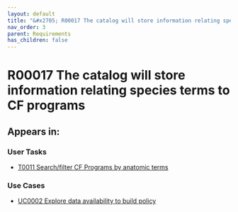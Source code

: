 ```yaml
---
layout: default
title: "&#x2705; R00017 The catalog will store information relating species terms to CF programs"
nav_order: 3
parent: Requirements
has_children: false
---
```


# R00017 The catalog will store information relating species terms to CF programs

## Appears in:


### User Tasks

-   [T0011 Search/filter CF Programs by anatomic terms](../user-tasks/t0011-searchfilter-common-fund-programs-by-anatomic-terms.md)

### Use Cases

-   [UC0002 Explore data availability to build policy](../use-cases/uc0002-explore-data-availability-to-build-policy.md)
